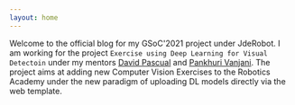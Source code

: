 ```yaml
---
layout: home
---
```


Welcome to the official blog for my GSoC'2021 project under JdeRobot.
I am working for the project `Exercise using Deep Learning for Visual Detectoin` under my mentors [David Pascual](https://github.com/dpascualhe) and [Pankhuri Vanjani](https://github.com/pankhurivanjani).
The project aims at adding new Computer Vision Exercises to the Robotics Academy under the new paradigm of uploading DL models directly via the web template.